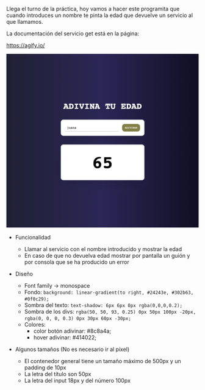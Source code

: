 Llega el turno de la práctica, hoy vamos a hacer este programita que cuando introduces un nombre te pinta la edad que devuelve un servicio al que llamamos.

La documentación del servicio get está en la página:

https://agify.io/


![tarea](recursos/Untitled%203.png)

- Funcionalidad
    - Llamar al servicio con el nombre introducido y mostrar la edad
    - En caso de que no devuelva edad mostrar por pantalla un guión y por consola que se ha producido un error

- Diseño
    - Font family → monospace
    - Fondo: `background: linear-gradient(to right, #24243e, #302b63, #0f0c29);`
    - Sombra del texto: `text-shadow: 6px 6px 0px rgba(0,0,0,0.2);`
    - Sombra de los divs: `rgba(50, 50, 93, 0.25) 0px 50px 100px -20px, rgba(0, 0, 0, 0.3) 0px 30px 60px -30px;`
    - Colores:
        - color botón adivinar: #8c8a4a;
        - hover adivinar: #414022;
        
- Algunos tamaños (No es necesario ir al píxel)
    - El contenedor general tiene un tamaño máximo de 500px y un padding de 10px
    - La letra del título son 50px
    - La letra del input 18px y del número 100px